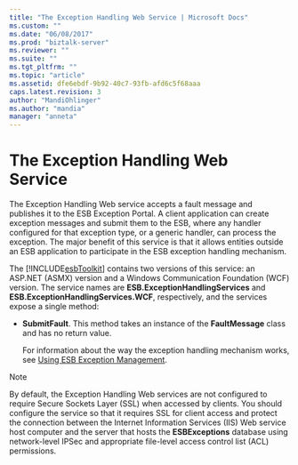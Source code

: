 ```yaml
---
title: "The Exception Handling Web Service | Microsoft Docs"
ms.custom: ""
ms.date: "06/08/2017"
ms.prod: "biztalk-server"
ms.reviewer: ""
ms.suite: ""
ms.tgt_pltfrm: ""
ms.topic: "article"
ms.assetid: dfe6ebdf-9b92-40c7-93fb-afd6c5f68aaa
caps.latest.revision: 3
author: "MandiOhlinger"
ms.author: "mandia"
manager: "anneta"
---
```

# The Exception Handling Web Service
The Exception Handling Web service accepts a fault message and publishes it to the ESB Exception Portal. A client application can create exception messages and submit them to the ESB, where any handler configured for that exception type, or a generic handler, can process the exception. The major benefit of this service is that it allows entities outside an ESB application to participate in the ESB exception handling mechanism.  
  
 The [!INCLUDE[esbToolkit](../includes/esbtoolkit-md.md)] contains two versions of this service: an ASP.NET (ASMX) version and a Windows Communication Foundation (WCF) version. The service names are **ESB.ExceptionHandlingServices** and **ESB.ExceptionHandlingServices.WCF**, respectively, and the services expose a single method:  
  
- **SubmitFault**. This method takes an instance of the **FaultMessage** class and has no return value.  
  
  For information about the way the exception handling mechanism works, see [Using ESB Exception Management](../esb-toolkit/using-esb-exception-management.md).  
  
> [!NOTE]
>  By default, the Exception Handling Web services are not configured to require Secure Sockets Layer (SSL) when accessed by clients. You should configure the service so that it requires SSL for client access and protect the connection between the Internet Information Services (IIS) Web service host computer and the server that hosts the **ESBExceptions** database using network-level IPSec and appropriate file-level access control list (ACL) permissions.